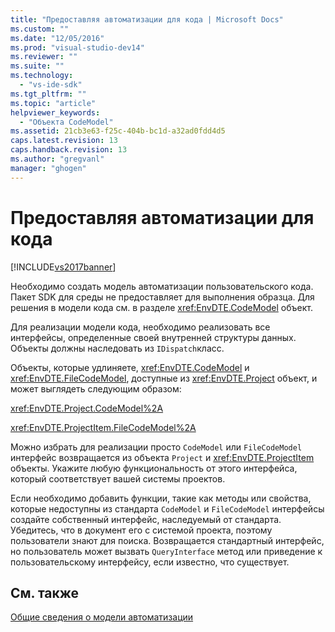 ```yaml
---
title: "Предоставляя автоматизации для кода | Microsoft Docs"
ms.custom: ""
ms.date: "12/05/2016"
ms.prod: "visual-studio-dev14"
ms.reviewer: ""
ms.suite: ""
ms.technology: 
  - "vs-ide-sdk"
ms.tgt_pltfrm: ""
ms.topic: "article"
helpviewer_keywords: 
  - "Объекта CodeModel"
ms.assetid: 21cb3e63-f25c-404b-bc1d-a32ad0fdd4d5
caps.latest.revision: 13
caps.handback.revision: 13
ms.author: "gregvanl"
manager: "ghogen"
---
```

# Предоставляя автоматизации для кода
[!INCLUDE[vs2017banner](../../code-quality/includes/vs2017banner.md)]

Необходимо создать модель автоматизации пользовательского кода.  Пакет SDK для среды не предоставляет для выполнения образца.  Для решения в модели кода см. в разделе <xref:EnvDTE.CodeModel> объект.  
  
 Для реализации модели кода, необходимо реализовать все интерфейсы, определенные своей внутренней структуры данных.  Объекты должны наследовать из `IDispatch`класс.  
  
 Объекты, которые удлиняете, <xref:EnvDTE.CodeModel> и  <xref:EnvDTE.FileCodeModel>, доступные из  <xref:EnvDTE.Project> объект, и может выглядеть следующим образом:  
  
 <xref:EnvDTE.Project.CodeModel%2A>  
  
 <xref:EnvDTE.ProjectItem.FileCodeModel%2A>  
  
 Можно избрать для реализации просто `CodeModel` или  `FileCodeModel` интерфейс возвращается из объекта  `Project` и  <xref:EnvDTE.ProjectItem> объекты.  Укажите любую функциональность от этого интерфейса, который соответствует вашей системы проектов.  
  
 Если необходимо добавить функции, такие как методы или свойства, которые недоступны из стандарта `CodeModel` и  `FileCodeModel` интерфейсы создайте собственный интерфейс, наследуемый от стандарта.  Убедитесь, что в документ его с системой проекта, поэтому пользователи знают для поиска.  Возвращается стандартный интерфейс, но пользователь может вызвать `QueryInterface` метод или приведение к пользовательскому интерфейсу, если известно, что существует.  
  
## См. также  
 [Общие сведения о модели автоматизации](../../extensibility/internals/automation-model-overview.md)